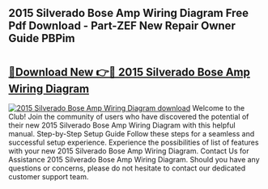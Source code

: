 ## 2015 Silverado Bose Amp Wiring Diagram Free Pdf Download - Part-ZEF New Repair Owner Guide PBPim

# <h2><a href="http://dfrn8lr.blite.top/?on=2015+Silverado+Bose+Amp+Wiring+Diagram">🔗Download New 👉🔴 2015 Silverado Bose Amp Wiring Diagram</a></h2>

[![2015 Silverado Bose Amp Wiring Diagram download](https://i.imgur.com/lujVjoI.png)](http://dfrn8lr.blite.top/?on=2015+Silverado+Bose+Amp+Wiring+Diagram)
Welcome to the Club! Join the community of users who have discovered the potential of their new 2015 Silverado Bose Amp Wiring Diagram with this helpful manual. Step-by-Step Setup Guide Follow these steps for a seamless and successful setup experience. Experience the possibilities of list of features with your new 2015 Silverado Bose Amp Wiring Diagram. Contact Us for Assistance 2015 Silverado Bose Amp Wiring Diagram. Should you have any questions or concerns, please do not hesitate to contact our dedicated customer support team.

